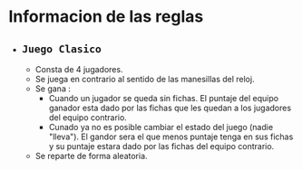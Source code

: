 # Informacion de las reglas

- ## ``Juego Clasico``
    - Consta de 4 jugadores.
    - Se juega en contrario al sentido de las manesillas del reloj.
    - Se gana :
        - Cuando un jugador se queda sin fichas. El puntaje del equipo ganador esta dado por las fichas que les quedan a los jugadores del equipo contrario.
        - Cunado ya no es posible cambiar el estado del juego (nadie "lleva"). El gandor sera el que menos puntaje tenga en sus fichas y su puntaje estara dado por las fichas del equipo contrario.
    - Se reparte de forma aleatoria.
